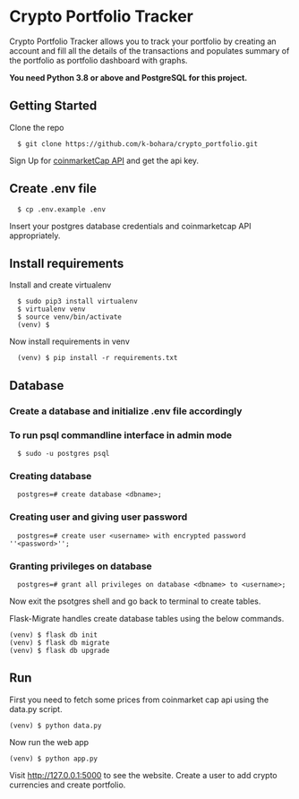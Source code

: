# Crypto Portfolio Tracker

Crypto Portfolio Tracker allows you to track your portfolio by creating an account and fill all the details of the transactions and populates summary of the portfolio as portfolio dashboard with graphs.

**You need Python 3.8 or above and PostgreSQL for this project.**

## Getting Started

Clone the repo

      $ git clone https://github.com/k-bohara/crypto_portfolio.git

Sign Up for [coinmarketCap API](https://coinmarketcap.com/api/) and get the api key.

## Create .env file

      $ cp .env.example .env

Insert your postgres database credentials and coinmarketcap API appropriately.

## Install requirements

Install and create virtualenv

      $ sudo pip3 install virtualenv
      $ virtualenv venv
      $ source venv/bin/activate
      (venv) $

Now install requirements in venv

      (venv) $ pip install -r requirements.txt

## Database

### Create a database and initialize .env file accordingly

### To run psql commandline interface in admin mode

      $ sudo -u postgres psql

### Creating database

      postgres=# create database <dbname>;

### Creating user and giving user password

      postgres=# create user <username> with encrypted password ''<password>'';

### Granting privileges on database

      postgres=# grant all privileges on database <dbname> to <username>;

Now exit the psotgres shell and go back to terminal to create tables.

Flask-Migrate handles create database tables using the below commands.

    (venv) $ flask db init
    (venv) $ flask db migrate
    (venv) $ flask db upgrade

## Run

First you need to fetch some prices from coinmarket cap api using the data.py script.

    (venv) $ python data.py

Now run the web app

    (venv) $ python app.py

Visit http://127.0.0.1:5000 to see the website. Create a user to add crypto currencies and create portfolio.

